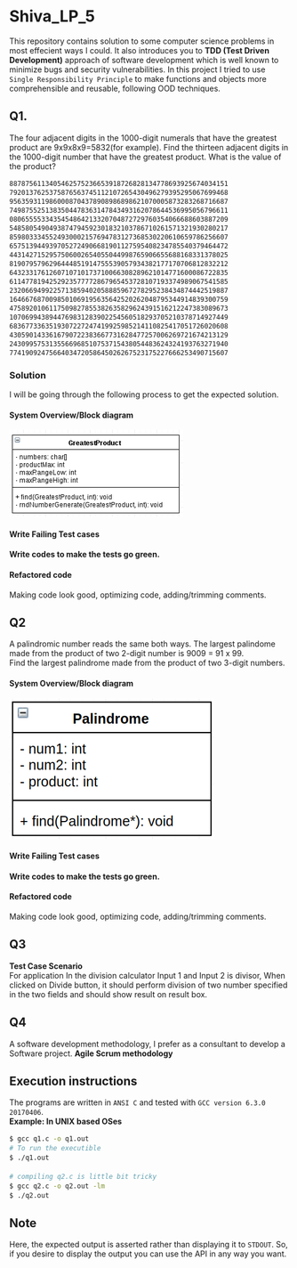 # Shiva_LP_5
This repository contains solution to some computer science problems in most effecient ways I could. It also introduces you to 
**TDD (Test Driven Development)** approach of software development which is well known to minimize bugs and security vulnerabilities. In this project I tried to use `Single Responsibility Principle` to make functions and objects more comprehensible and reusable, following OOD techniques.

## Q1. 
The four adjacent digits in the 1000-digit numerals that have the greatest product are 9x9x8x9=5832(for example). Find 
the thirteen adjacent digits in the 1000-digit number that have the greatest product. What is the value of the product?

```
8878756113405462575236653918726828134778693925674034151
7920137625375876563745112107265430496279395295067699468
9563593119860008704378908986898621070005873283268716687
7498755251383504478363147843493162078644536995056796611
0806555533435454864213320704872729760354066688603887209
5485805490493874794592301832103786710261571321930280217
8598033345524930002157694783127368530220610659786256607
6575139449397052724906681901127595408234785540379464472
4431427152957506002654055044998765906655688168331378025
8190795796296444851914755539057934382177170706812832212
6432331761260710710173710066308289621014771600086722835
6114778194252923577772867965453728107193374989067541585
2320669499225713859402058885967278295238434874442519887
1646676870098501069195635642520262048795344914839300759
4758920106117509827855382635829624391516212247383089673
1070699438944769831283902254560518293705210378714927449
6836773363519307227247419925985214110825417051726020608
4305901433616790722383667731628477257006269721674213129
2430995753135566968510753715438054483624324193763271940
7741909247566403472058645026267523175227666253490715607
```

### Solution
I will be going through the following process to get the expected solution.
#### System Overview/Block diagram
![UML diagram of the object; w/ private data and public API](images/block_diagram.png)
#### Write Failing Test cases
#### Write codes to make the tests go green.
#### Refactored code
  Making code look good, optimizing code, adding/trimming comments.

## Q2
A palindromic number reads the same both ways. The largest palindome made from the product of two 2-digit 
number is 9009 = 91 x 99.  
Find the largest palindrome made from the product of two 3-digit numbers.  
#### System Overview/Block diagram
![UML diagram of the object; w/ private data and public API](images/q2_block_diagram.png)
#### Write Failing Test cases
#### Write codes to make the tests go green.
#### Refactored code
  Making code look good, optimizing code, adding/trimming comments.
## Q3

**Test Case Scenario**  
For application In the division calculator Input 1 and Input 2 is divisor, 
When clicked on Divide button, it should perform division of two number 
specified in the two fields and should show result on result box.

## Q4


A software development methodology, I prefer as a consultant to develop a Software project.
 **Agile Scrum methodology**

## Execution instructions
The programs are written in `ANSI C` and tested with `GCC version 6.3.0 20170406`.  
**Example: In UNIX based OSes**
```bash
$ gcc q1.c -o q1.out
# To run the executible
$ ./q1.out

# compiling q2.c is little bit tricky
$ gcc q2.c -o q2.out -lm
$ ./q2.out
```
## Note
Here, the expected output is asserted rather than displaying it to `STDOUT`. So, if you desire to display the output you can use the API in any way you want.

